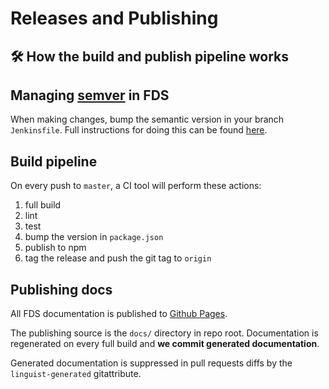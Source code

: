 # Releases and Publishing
🛠 How the build and publish pipeline works
-----

## Managing [semver](https://semver.org/) in FDS
When making changes, bump the semantic version in your branch `Jenkinsfile`.
Full instructions for doing this can be found [here](https://github.com/cbinsights/form-design-system/#versioningpublishing).


## Build pipeline
On every push to `master`, a CI tool will perform these actions:

1. full build
2. lint
3. test
4. bump the version in `package.json`
5. publish to npm
6. tag the release and push the git tag to `origin`


## Publishing docs
All FDS documentation is published to [Github Pages](https://pages.github.com/).

The publishing source is the `docs/` directory in repo root. Documentation is regenerated
on every full build and **we commit generated documentation**.

Generated documentation is suppressed in pull requests diffs by the `linguist-generated`
gitattribute.
